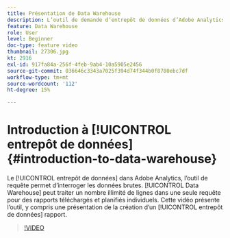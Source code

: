 ```yaml
---
title: Présentation de Data Warehouse
description: L’outil de demande d’entrepôt de données d’Adobe Analytics vous permet d’interroger les données brutes. L’entrepôt de données peut traiter un nombre illimité de lignes dans une seule requête pour des rapports téléchargés et planifiés individuels. Cette vidéo présente cet outil, y compris une présentation détaillée de la création d’un rapport de Data Warehouse.
feature: Data Warehouse
role: User
level: Beginner
doc-type: feature video
thumbnail: 27306.jpg
kt: 2916
exl-id: 917fa84a-256f-4feb-9ab4-10a5905e2456
source-git-commit: 036646c3343a7025f394d74f344b0f8780ebc7df
workflow-type: tm+mt
source-wordcount: '112'
ht-degree: 15%

---
```


# Introduction à [!UICONTROL entrepôt de données] {#introduction-to-data-warehouse}

Le [!UICONTROL entrepôt de données] dans Adobe Analytics, l’outil de requête permet d’interroger les données brutes. [!UICONTROL Data Warehouse] peut traiter un nombre illimité de lignes dans une seule requête pour des rapports téléchargés et planifiés individuels. Cette vidéo présente l’outil, y compris une présentation de la création d’un [!UICONTROL entrepôt de données] rapport.

>[!VIDEO](https://video.tv.adobe.com/v/27306/?quality=12)
